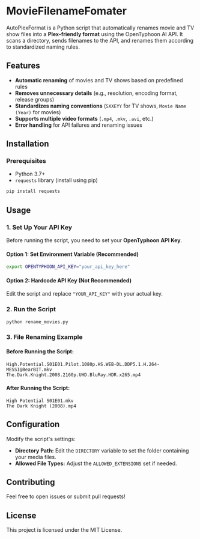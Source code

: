 # MovieFilenameFomater

AutoPlexFormat is a Python script that automatically renames movie and TV show files into a **Plex-friendly format** using the OpenTyphoon AI API. It scans a directory, sends filenames to the API, and renames them according to standardized naming rules.

## Features
- **Automatic renaming** of movies and TV shows based on predefined rules
- **Removes unnecessary details** (e.g., resolution, encoding format, release groups)
- **Standardizes naming conventions** (`SXXEYY` for TV shows, `Movie Name (Year)` for movies)
- **Supports multiple video formats** (`.mp4`, `.mkv`, `.avi`, etc.)
- **Error handling** for API failures and renaming issues

## Installation
### Prerequisites
- Python 3.7+
- `requests` library (install using pip)

```sh
pip install requests
```

## Usage
### 1. Set Up Your API Key
Before running the script, you need to set your **OpenTyphoon API Key**.

#### **Option 1: Set Environment Variable (Recommended)**
```sh
export OPENTYPHOON_API_KEY="your_api_key_here"
```

#### **Option 2: Hardcode API Key (Not Recommended)**
Edit the script and replace `"YOUR_API_KEY"` with your actual key.

### 2. Run the Script
```sh
python rename_movies.py
```

### 3. File Renaming Example
#### **Before Running the Script:**
```
High.Potential.S01E01.Pilot.1080p.HS.WEB-DL.DDP5.1.H.264-MESSI@BearBIT.mkv
The.Dark.Knight.2008.2160p.UHD.BluRay.HDR.x265.mp4
```

#### **After Running the Script:**
```
High Potential S01E01.mkv
The Dark Knight (2008).mp4
```

## Configuration
Modify the script's settings:
- **Directory Path:** Edit the `DIRECTORY` variable to set the folder containing your media files.
- **Allowed File Types:** Adjust the `ALLOWED_EXTENSIONS` set if needed.

## Contributing
Feel free to open issues or submit pull requests!

## License
This project is licensed under the MIT License.

